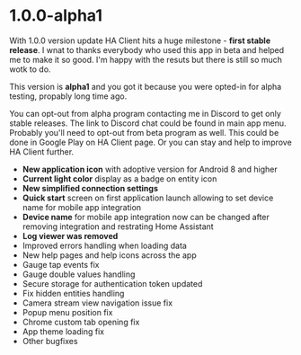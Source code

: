 # 1.0.0-alpha1
With 1.0.0 version update HA Client hits a huge milestone - **first stable release**. I wnat to thanks everybody who used this app in beta and helped me to make it so good. I'm happy with the resuts but there is still so much wotk to do.

This version is **alpha1** and you got it because you were opted-in for alpha testing, propably long time ago.

You can opt-out from alpha program contacting me in Discord to get only stable releases. The link to Discord chat could be found in main app menu. Probably you'll need to opt-out from beta program as well. This could be done in Google Play on HA Client page. Or you can stay and help to improve HA Client further.

- **New application icon** with adoptive version for Android 8 and higher
- **Current light color** display as a badge on entity icon
- **New simplified connection settings**
- **Quick start** screen on first application launch allowing to set device name for mobile app integration
- **Device name** for mobile app integration now can be changed after removing integration and restrating Home Assistant
- **Log viewer was removed**
- Improved errors handling when loading data
- New help pages and help icons across the app
- Gauge tap events fix
- Gauge double values handling
- Secure storage for authentication token updated
- Fix hidden entities handling
- Camera stream view navigation issue fix
- Popup menu position fix
- Chrome custom tab opening fix
- App theme loading fix
- Other bugfixes